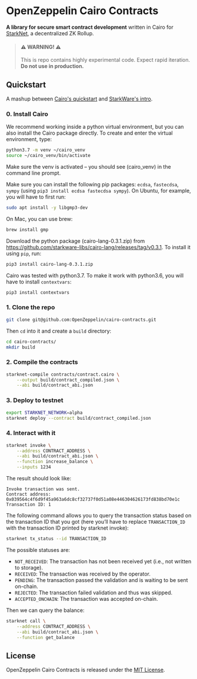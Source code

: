 # OpenZeppelin Cairo Contracts

**A library for secure smart contract development** written in Cairo for [StarkNet](https://starkware.co/product/starknet/), a decentralized ZK Rollup.

> #### ⚠️ WARNING! ⚠️
> This is repo contains highly experimental code.
> Expect rapid iteration.
> **Do not use in production.**

## Quickstart

A mashup between [Cairo's quickstart](https://www.cairo-lang.org/docs/quickstart.html#) and [StarkWare's intro](https://www.cairo-lang.org/docs/hello_starknet/intro.html).

### 0. Install Cairo
We recommend working inside a python virtual environment, but you can also install the Cairo package directly. To create and enter the virtual environment, type:

```bash
python3.7 -m venv ~/cairo_venv
source ~/cairo_venv/bin/activate
```

Make sure the venv is activated – you should see (cairo_venv) in the command line prompt.

Make sure you can install the following pip packages: `ecdsa`, `fastecdsa`, `sympy` (using `pip3 install ecdsa fastecdsa sympy`). On Ubuntu, for example, you will have to first run:

```bash
sudo apt install -y libgmp3-dev
```

On Mac, you can use brew:

```bash
brew install gmp
```

Download the python package (cairo-lang-0.3.1.zip) from https://github.com/starkware-libs/cairo-lang/releases/tag/v0.3.1. To install it using `pip`, run:

```bash
pip3 install cairo-lang-0.3.1.zip
```

Cairo was tested with python3.7. To make it work with python3.6, you will have to install `contextvars`:

```bash
pip3 install contextvars
```

### 1. Clone the repo

```bash
git clone git@github.com:OpenZeppelin/cairo-contracts.git
```

Then `cd` into it and create a `build` directory:

```bash
cd cairo-contracts/
mkdir build
```

### 2. Compile the contracts
```bash
starknet-compile contracts/contract.cairo \
    --output build/contract_compiled.json \
    --abi build/contract_abi.json
```

### 3. Deploy to testnet

```bash
export STARKNET_NETWORK=alpha
starknet deploy --contract build/contract_compiled.json
```

### 4. Interact with it

```bash
starknet invoke \
    --address CONTRACT_ADDRESS \
    --abi build/contract_abi.json \
    --function increase_balance \
    --inputs 1234
```
The result should look like:

```
Invoke transaction was sent.
Contract address: 0x039564c4f6d9f45a963a6dc8cf32737f0d51a08e446304626173fd838bd70e1c
Transaction ID: 1
```

The following command allows you to query the transaction status based on the transaction ID that you got (here you’ll have to replace `TRANSACTION_ID` with the transaction ID printed by starknet invoke):

```bash
starknet tx_status --id TRANSACTION_ID
```
The possible statuses are:

- `NOT_RECEIVED`: The transaction has not been received yet (i.e., not written to storage).
- `RECEIVED`: The transaction was received by the operator.
- `PENDING`: The transaction passed the validation and is waiting to be sent on-chain.
- `REJECTED`: The transaction failed validation and thus was skipped.
- `ACCEPTED_ONCHAIN`: The transaction was accepted on-chain.

Then we can query the balance:

```bash
starknet call \
    --address CONTRACT_ADDRESS \
    --abi build/contract_abi.json \
    --function get_balance
```

## License

OpenZeppelin Cairo Contracts is released under the [MIT License](LICENSE).
